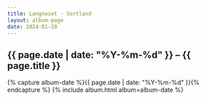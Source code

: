 ```yaml
---
title: Langneset - Sortland
layout: album-page
date: 2024-01-28
---
```

## {{ page.date | date: "%Y-%m-%d" }} – {{ page.title }}
{% capture album-date %}{{ page.date | date: "%Y-%m-%d" }}{% endcapture %}
{% include album.html album=album-date %}